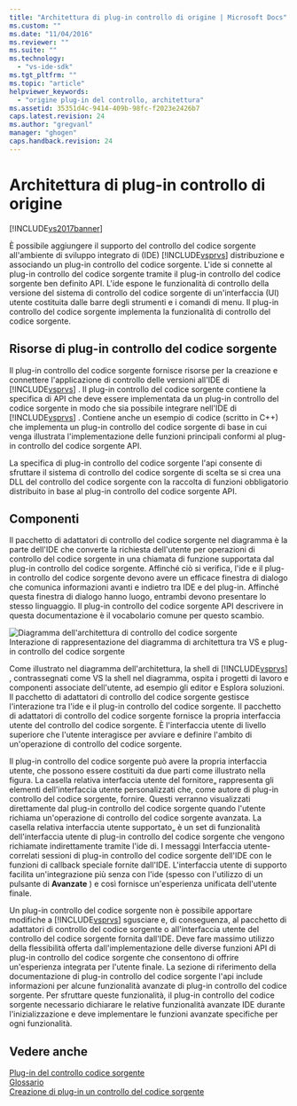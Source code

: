 ```yaml
---
title: "Architettura di plug-in controllo di origine | Microsoft Docs"
ms.custom: ""
ms.date: "11/04/2016"
ms.reviewer: ""
ms.suite: ""
ms.technology: 
  - "vs-ide-sdk"
ms.tgt_pltfrm: ""
ms.topic: "article"
helpviewer_keywords: 
  - "origine plug-in del controllo, architettura"
ms.assetid: 35351d4c-9414-409b-98fc-f2023e2426b7
caps.latest.revision: 24
ms.author: "gregvanl"
manager: "ghogen"
caps.handback.revision: 24
---
```

# Architettura di plug-in controllo di origine
[!INCLUDE[vs2017banner](../../code-quality/includes/vs2017banner.md)]

È possibile aggiungere il supporto del controllo del codice sorgente all'ambiente di sviluppo integrato di \(IDE\) [!INCLUDE[vsprvs](../../code-quality/includes/vsprvs_md.md)] distribuzione e associando un plug\-in controllo del codice sorgente.  L'ide si connette al plug\-in controllo del codice sorgente tramite il plug\-in controllo del codice sorgente ben definito API.  L'ide espone le funzionalità di controllo della versione del sistema di controllo del codice sorgente di un'interfaccia \(UI\) utente costituita dalle barre degli strumenti e i comandi di menu.  Il plug\-in controllo del codice sorgente implementa la funzionalità di controllo del codice sorgente.  
  
## Risorse di plug\-in controllo del codice sorgente  
 Il plug\-in controllo del codice sorgente fornisce risorse per la creazione e connettere l'applicazione di controllo delle versioni all'IDE di [!INCLUDE[vsprvs](../../code-quality/includes/vsprvs_md.md)] .  Il plug\-in controllo del codice sorgente contiene la specifica di API che deve essere implementata da un plug\-in controllo del codice sorgente in modo che sia possibile integrare nell'IDE di [!INCLUDE[vsprvs](../../code-quality/includes/vsprvs_md.md)] .  Contiene anche un esempio di codice \(scritto in C\+\+\) che implementa un plug\-in controllo del codice sorgente di base in cui venga illustrata l'implementazione delle funzioni principali conformi al plug\-in controllo del codice sorgente API.  
  
 La specifica di plug\-in controllo del codice sorgente l'api consente di sfruttare il sistema di controllo del codice sorgente di scelta se si crea una DLL del controllo del codice sorgente con la raccolta di funzioni obbligatorio distribuito in base al plug\-in controllo del codice sorgente API.  
  
## Componenti  
 Il pacchetto di adattatori di controllo del codice sorgente nel diagramma è la parte dell'IDE che converte la richiesta dell'utente per operazioni di controllo del codice sorgente in una chiamata di funzione supportata dal plug\-in controllo del codice sorgente.  Affinché ciò si verifica, l'ide e il plug\-in controllo del codice sorgente devono avere un efficace finestra di dialogo che comunica informazioni avanti e indietro tra IDE e del plug\-in.  Affinché questa finestra di dialogo hanno luogo, entrambi devono presentare lo stesso linguaggio.  Il plug\-in controllo del codice sorgente API descrivere in questa documentazione è il vocabolario comune per questo scambio.  
  
 ![Diagramma dell'architettura di controllo del codice sorgente](~/extensibility/internals/media/vs_sccsdk_plug_in_arch.gif "vs\_sccsdk\_plug\_in\_arch")  
Interazione di rappresentazione del diagramma di architettura tra VS e plug\-in controllo del codice sorgente  
  
 Come illustrato nel diagramma dell'architettura, la shell di [!INCLUDE[vsprvs](../../code-quality/includes/vsprvs_md.md)] , contrassegnati come VS la shell nel diagramma, ospita i progetti di lavoro e componenti associate dell'utente, ad esempio gli editor e Esplora soluzioni.  Il pacchetto di adattatori di controllo del codice sorgente gestisce l'interazione tra l'ide e il plug\-in controllo del codice sorgente.  Il pacchetto di adattatori di controllo del codice sorgente fornisce la propria interfaccia utente del controllo del codice sorgente.  È l'interfaccia utente di livello superiore che l'utente interagisce per avviare e definire l'ambito di un'operazione di controllo del codice sorgente.  
  
 Il plug\-in controllo del codice sorgente può avere la propria interfaccia utente, che possono essere costituiti da due parti come illustrato nella figura.  La casella relativa interfaccia utente del fornitore„ rappresenta gli elementi dell'interfaccia utente personalizzati che, come autore di plug\-in controllo del codice sorgente, fornire.  Questi verranno visualizzati direttamente dal plug\-in controllo del codice sorgente quando l'utente richiama un'operazione di controllo del codice sorgente avanzata.  La casella relativa interfaccia utente supportato„ è un set di funzionalità dell'interfaccia utente di plug\-in controllo del codice sorgente che vengono richiamate indirettamente tramite l'ide di.  I messaggi Interfaccia utente\-correlati sessioni di plug\-in controllo del codice sorgente dell'IDE con le funzioni di callback speciale fornite dall'IDE.  L'interfaccia utente di supporto facilita un'integrazione più senza con l'ide \(spesso con l'utilizzo di un pulsante di **Avanzate** \) e così fornisce un'esperienza unificata dell'utente finale.  
  
 Un plug\-in controllo del codice sorgente non è possibile apportare modifiche a [!INCLUDE[vsprvs](../../code-quality/includes/vsprvs_md.md)] sgusciare e, di conseguenza, al pacchetto di adattatori di controllo del codice sorgente o all'interfaccia utente del controllo del codice sorgente fornita dall'IDE.  Deve fare massimo utilizzo della flessibilità offerta dall'implementazione delle diverse funzioni API di plug\-in controllo del codice sorgente che consentono di offrire un'esperienza integrata per l'utente finale.  La sezione di riferimento della documentazione di plug\-in controllo del codice sorgente l'api include informazioni per alcune funzionalità avanzate di plug\-in controllo del codice sorgente.  Per sfruttare queste funzionalità, il plug\-in controllo del codice sorgente necessario dichiarare le relative funzionalità avanzate IDE durante l'inizializzazione e deve implementare le funzioni avanzate specifiche per ogni funzionalità.  
  
## Vedere anche  
 [Plug\-in del controllo codice sorgente](../../extensibility/source-control-plug-ins.md)   
 [Glossario](../../extensibility/source-control-plug-in-glossary.md)   
 [Creazione di plug\-in un controllo del codice sorgente](../../extensibility/internals/creating-a-source-control-plug-in.md)